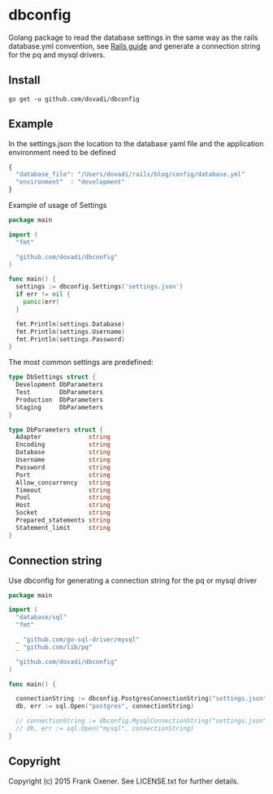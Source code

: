 # dbconfig

Golang package to read the database settings in the same way as the rails database.yml convention, see [Rails guide](http://guides.rubyonrails.org/configuring.html#configuring-a-database) and generate a connection string for the pq and mysql drivers.


Install
-------

```
go get -u github.com/dovadi/dbconfig
```


Example
-------

In the settings.json the location to the database yaml file and the application environment need to be defined

```Javascript
{
  "database_file": "/Users/dovadi/rails/blog/config/database.yml"
  "environment"  : "development"
}
```
Example of usage of Settings
```Go
package main

import (
  "fmt"

  "github.com/dovadi/dbconfig"
)

func main() {
  settings := dbconfig.Settings('settings.json')
  if err != nil {
    panic(err)
  }

  fmt.Println(settings.Database)
  fmt.Println(settings.Username)
  fmt.Println(settings.Password)
}
```

The most common settings are predefined:

```Go
type DbSettings struct {
  Development DbParameters
  Test        DbParameters
  Production  DbParameters
  Staging     DbParameters
}

type DbParameters struct {
  Adapter             string
  Encoding            string
  Database            string
  Username            string
  Password            string
  Port                string
  Allow_concurrency   string
  Timeout             string
  Pool                string
  Host                string
  Socket              string
  Prepared_statements string
  Statement_limit     string
}
```

Connection string
-----------------

Use dbconfig for generating a connection string for the pq or mysql driver

```Go
package main

import (
  "database/sql"
  "fmt"

  _ "github.com/go-sql-driver/mysql"
  _ "github.com/lib/pq"

  "github.com/dovadi/dbconfig"
)

func main() {

  connectionString := dbconfig.PostgresConnectionString("settings.json", "disable")
  db, err := sql.Open("postgres", connectionString)

  // connectionString := dbconfig.MysqlConnectionString("settings.json")
  // db, err := sql.Open("mysql", connectionString)
}
```



Copyright
---------

Copyright (c) 2015 Frank Oxener. See LICENSE.txt for further details.
